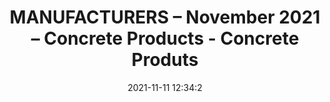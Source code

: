 ---
"title": "MANUFACTURERS – November 2021 – Concrete Products - Concrete Produts"
"date": "2021-11-11 12:34:2"
"feed_name": "GOOGLENEWSCONSTRUCTION"
"feed_website": "https://news.google.com/search?q=construction%2Bincident&hl=en-US&gl=US&ceid=US:en"
"feed_rss": "https://news.google.com/rss/search?q=construction%2Bincident&hl=en-US&gl=US&ceid=US:en"
"link": "https://concreteproducts.com/index.php/2021/11/11/manufacturers-november-2021/"
"source": "{'href': 'https://concreteproducts.com', 'title': 'Concrete Produts'}"
"file": "_posts/2021-1-1-cab568d2dc9a92ea239cc1319352fbb7af954c43.md"
"accident": "0"
"drilling": "0"
"dead": "0"
"injured": "0"
"arrested": "0"
"place": "unknown place"
"where": "unknown site"
"causes": "unknown"
"place_uri": "unknown place"
---
